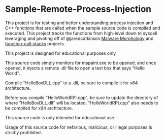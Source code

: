 # Sample-Remote-Process-Injection

This project is for testing and better understanding process injection and C++ functions that are called when the sample source code is compiled and executed. This project tracks the functions from high-level down to syscall leveraging and pivoting off of @jaredcatkinson [Malware Morphology](https://github.com/[jaredcatkinson/MalwareMorphology](https://github.com/jaredcatkinson/MalwareMorphology)) and [function-call-stacks](https://github.com/[jaredcatkinson/function-call-stacks](https://github.com/jaredcatkinson/function-call-stacks)) projects. 

This project is designed for educational purposes only

This source code simply monitors for mspaint.exe to be opened, and once opened, it injects a remote .dll file to open a text box that says "Hello World".

Compile "HelloBoxDLL.cpp" to a .dll, be sure to compile it for x64 architecture.

Before you compile "HelloWorldRPI.cpp", be sure to update the directory of where "HelloBoxDLL.dll" will be located. "HelloWorldRPI.cpp" also needs to be compiled for x64 architecture. 

This source code is only intended for educational use.

Usage of this source code for nefarious, malicious, or illegal purposes is strictly prohibited.
